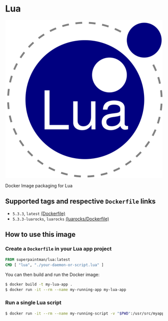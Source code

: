 # Lua

[![Lua][lua-image]][lua-url]


Docker Image packaging for Lua


## Supported tags and respective `Dockerfile` links

* `5.3.3`, `latest` [(Dockerfile)][dockerfile-url]
* `5.3.3-luarocks`, `luarocks` [(luarocks/Dockerfile)][dockerfile-luarocks-url]


## How to use this image
### Create a `Dockerfile` in your Lua app project

```Dockerfile
FROM superpaintman/lua:latest
CMD [ "lua", "./your-daemon-or-script.lua" ]
```


You can then build and run the Docker image:

```sh
$ docker build -t my-lua-app .
$ docker run -it --rm --name my-running-app my-lua-app
```


### Run a single Lua script

```sh
$ docker run -it --rm --name my-running-script -v "$PWD":/usr/src/myapp -w /usr/src/myapp superpaintman/lua:latest lua your-daemon-or-script.lua
```


[lua-image]: README/logo.png
[lua-url]: //www.lua.org
[dockerfile-url]: Dockerfile
[dockerfile-luarocks-url]: luarocks/Dockerfile
